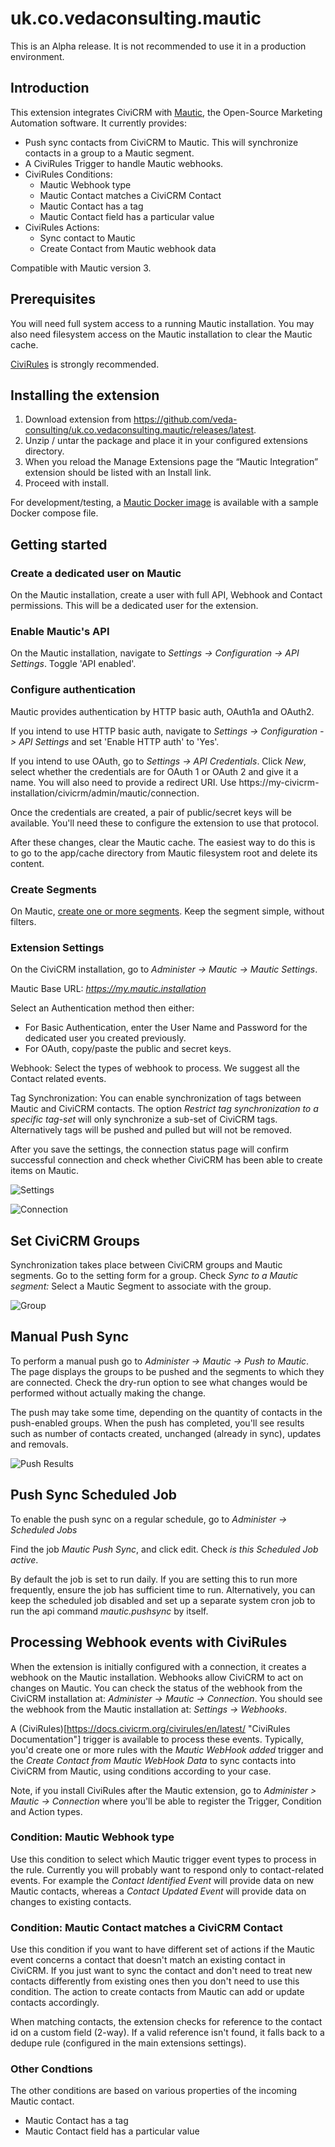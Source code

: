 uk.co.vedaconsulting.mautic
==============================
This is an Alpha release. It is not recommended to use it in a production environment.

## Introduction

This extension integrates CiviCRM with [Mautic](https://www.mautic.org), the Open-Source Marketing Automation software.
It currently provides:

 - Push sync contacts from CiviCRM to Mautic. This will synchronize contacts in a
   group to a Mautic segment.
 - A CiviRules Trigger to handle Mautic webhooks.
 - CiviRules Conditions:
   - Mautic Webhook type
   - Mautic Contact matches a CiviCRM Contact
   - Mautic Contact has a tag
   - Mautic Contact field has a particular value
 - CiviRules Actions:
   - Sync contact to Mautic
   - Create Contact from Mautic webhook data

Compatible with Mautic version 3.

## Prerequisites

You will need full system access to a running Mautic installation.
You may also need filesystem access on the Mautic installation to clear the Mautic cache.

[CiviRules](https://civicrm.org/extensions/civirules) is strongly recommended.

## Installing the extension

1. Download extension from https://github.com/veda-consulting/uk.co.vedaconsulting.mautic/releases/latest.
2. Unzip / untar the package and place it in your configured extensions directory.
3. When you reload the Manage Extensions page the “Mautic Integration” extension should be listed with an Install link.
4. Proceed with install.


For development/testing, a [Mautic Docker image](https://hub.docker.com/r/mautic/mautic/) is available with a sample Docker compose file.

## Getting started

### Create a dedicated user on Mautic
On the Mautic installation, create a user with full API, Webhook and Contact permissions.
This will be a dedicated user for the extension.

### Enable Mautic's API
On the Mautic installation, navigate to *Settings -> Configuration -> API Settings*. Toggle 'API enabled'.

### Configure authentication
Mautic provides authentication by HTTP basic auth, OAuth1a and OAuth2.

If you intend to use HTTP basic auth, navigate to  *Settings -> Configuration -> API Settings* and set 'Enable HTTP auth' to 'Yes'.

If you intend to use OAuth, go to *Settings -> API Credentials*. 
Click *New*, select whether the credentials are for OAuth 1 or OAuth 2 and give it a name.
You will also need to provide a redirect URI. Use https://my-civicrm-installation/civicrm/admin/mautic/connection.

Once the credentials are created, a pair of public/secret keys will be available. You'll need these to configure the extension to use that protocol.
  

After these changes, clear the Mautic cache. The easiest way to do this is to go to the  app/cache directory from Mautic filesystem root and delete its content.

### Create Segments
On Mautic, [create one or more segments](https://docs.mautic.org/en/contacts/manage-segments).
Keep the segment simple, without filters.

### Extension Settings
On the CiviCRM installation, go to *Administer -> Mautic -> Mautic Settings*.

Mautic Base URL: *https://my.mautic.installation*

Select an Authentication method then either:

 - For Basic Authentication, enter the User Name and Password for the dedicated user you created previously.
 - For OAuth, copy/paste the public and secret keys.

Webhook: Select the types of webhook to process. We suggest all the Contact related events.

Tag Synchronization: You can enable synchronization of tags between Mautic and CiviCRM contacts. 
The option *Restrict tag synchronization to a specific tag-set* will only synchronize a sub-set of CiviCRM tags. Alternatively tags will be pushed and pulled but will not be removed.
 

After you save the settings, the connection status page will confirm successful connection and check whether CiviCRM has been able to create items on Mautic.

![Settings](docs/images/mautic_settings.png)


![Connection](docs/images/mautic_connection.png)

## Set CiviCRM Groups

Synchronization takes place between CiviCRM groups and Mautic segments.
Go to the setting form for a group.
Check *Sync to a Mautic segment:*
Select a Mautic Segment to associate with the group.

![Group](docs/images/civicrm_group.png)

## Manual Push Sync

To perform a manual push go to *Administer -> Mautic -> Push to Mautic*.
The page displays the groups to be pushed and the segments to which they are connected.
Check the dry-run option to see what changes would be performed without actually making the change.

The push may take some time, depending on the quantity of contacts in the push-enabled groups.
When the push has completed, you'll see results such as number of contacts created,
unchanged (already in sync), updates and removals.

![Push Results](docs/images/mautic_pushsync_complete.png)

## Push Sync Scheduled Job

To enable the push sync on a regular schedule, go to *Administer -> Scheduled Jobs*

Find the job *Mautic Push Sync*, and click edit.
Check *is this Scheduled Job active*.

By default the job is set to run daily. If you are setting this to run more frequently, ensure the job has sufficient time
to run.
Alternatively, you can keep the scheduled job disabled and set up a separate system cron job to run the api command *mautic.pushsync* by itself.

## Processing Webhook events with CiviRules

When the extension is initially configured with a connection, it creates a webhook on the Mautic installation.
Webhooks allow CiviCRM to act on changes on Mautic.
You can check the status of the webhook from the CiviCRM installation at: *Administer -> Mautic -> Connection*.
You should see the webhook from the Mautic installation at: *Settings -> Webhooks*.

A (CiviRules)[https://docs.civicrm.org/civirules/en/latest/ "CiviRules Documentation"] trigger is available to process these events.
Typically, you'd create one or more rules with the *Mautic WebHook added* trigger and the *Create Contact from Mautic WebHook Data* to sync contacts into CiviCRM from Mautic, using conditions according to your case.

Note, if you install CiviRules after the Mautic extension, go to *Administer > Mautic -> Connection* where you'll be able to register the Trigger, Condition and Action types.

### Condition: Mautic Webhook type
Use this condition to select which Mautic trigger event types to process in the rule.
Currently you will probably want to respond only to contact-related events.
For example the *Contact Identified Event* will provide data on new Mautic contacts, whereas a *Contact Updated Event* will provide data on changes to existing contacts.

### Condition: Mautic Contact matches a CiviCRM Contact
Use this condition if you want to have different set of actions if the Mautic event concerns a contact that doesn't match an existing contact in CiviCRM.
If you just want to sync the contact and don't need to treat new contacts differently from existing ones then you don't need to use this condition.
The action to create contacts from Mautic can add or update contacts accordingly.

When matching contacts, the extension checks for reference to the contact id on a custom field (2-way).
If a valid reference isn't found, it falls back to a dedupe rule (configured in the main extensions settings).

### Other Condtions
The other conditions are based on various properties of the incoming Mautic contact.
  - Mautic Contact has a tag
  - Mautic Contact field has a particular value
